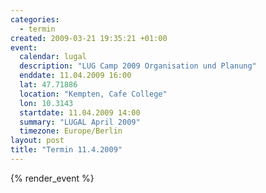 ```yaml
--- 
categories: 
  - termin
created: 2009-03-21 19:35:21 +01:00
event: 
  calendar: lugal
  description: "LUG Camp 2009 Organisation und Planung"
  enddate: 11.04.2009 16:00
  lat: 47.71886
  location: "Kempten, Cafe College"
  lon: 10.3143
  startdate: 11.04.2009 14:00
  summary: "LUGAL April 2009"
  timezone: Europe/Berlin
layout: post
title: "Termin 11.4.2009"
---
```


{% render_event %}


